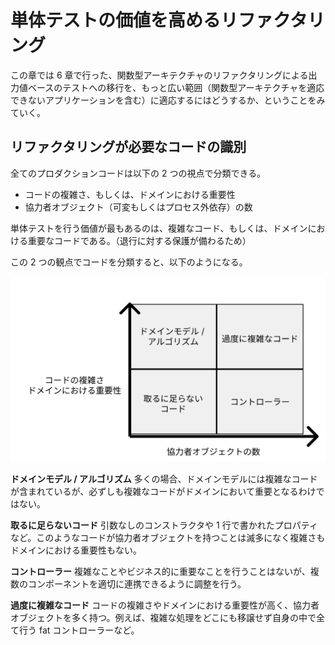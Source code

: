 # 単体テストの価値を高めるリファクタリング

この章では 6 章で行った、関数型アーキテクチャのリファクタリングによる出力値ベースのテストへの移行を、もっと広い範囲（関数型アーキテクチャを適応できないアプリケーションを含む）に適応するにはどうするか、ということをみていく。

## リファクタリングが必要なコードの識別

全てのプロダクションコードは以下の 2 つの視点で分類できる。

- コードの複雑さ、もしくは、ドメインにおける重要性
- 協力者オブジェクト（可変もしくはプロセス外依存）の数

単体テストを行う価値が最もあるのは、複雑なコード、もしくは、ドメインにおける重要なコードである。（退行に対する保護が備わるため）

この 2 つの観点でコードを分類すると、以下のようになる。

![alt text](<スクリーンショット 2025-01-15 0.56.51.png>)

**ドメインモデル / アルゴリズム**
多くの場合、ドメインモデルには複雑なコードが含まれているが、必ずしも複雑なコードがドメインにおいて重要となるわけではない。

**取るに足らないコード**
引数なしのコンストラクタや 1 行で書かれたプロパティなど。このようなコードが協力者オブジェクトを持つことは滅多になく複雑さもドメインにおける重要性もない。

**コントローラー**
複雑なことやビジネス的に重要なことを行うことはないが、複数のコンポーネントを適切に連携できるように調整を行う。

**過度に複雑なコード**
コードの複雑さやドメインにおける重要性が高く、協力者オブジェクトを多く持つ。例えば、複雑な処理をどこにも移譲せず自身の中で全て行う fat コントローラーなど。
